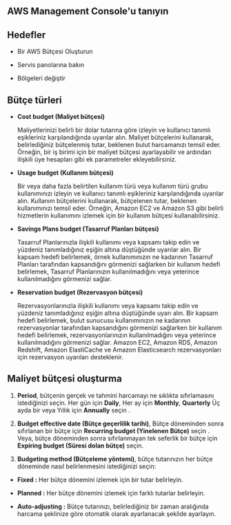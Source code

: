 AWS Management Console'u tanıyın
--

Hedefler
--

- Bir AWS Bütçesi Oluşturun

- Servis panolarına bakın

- Bölgeleri değiştir

Bütçe türleri
--

- **Cost budget (Maliyet bütçesi)**


  Maliyetlerinizi belirli bir dolar tutarına göre izleyin ve kullanıcı tanımlı eşikleriniz karşılandığında uyarılar alın. Maliyet bütçelerini kullanarak,         belirlediğiniz bütçelenmiş tutar, beklenen bulut harcamanızı temsil eder. Örneğin, bir iş birimi için bir maliyet bütçesi ayarlayabilir ve ardından ilişkili üye  hesapları gibi ek parametreler ekleyebilirsiniz.

- **Usage budget (Kullanım bütçesi)**

  Bir veya daha fazla belirtilen kullanım türü veya kullanım türü grubu kullanımınızı izleyin ve kullanıcı tanımlı eşikleriniz karşılandığında uyarılar alın. Kullanım bütçelerini kullanarak, bütçelenen tutar, beklenen kullanımınızı temsil eder. Örneğin, Amazon EC2 ve Amazon S3 gibi belirli hizmetlerin kullanımını izlemek için bir kullanım bütçesi kullanabilirsiniz.

- **Savings Plans budget (Tasarruf Planları bütçesi)**

  Tasarruf Planlarınızla ilişkili kullanımı veya kapsamı takip edin ve yüzdeniz tanımladığınız eşiğin altına düştüğünde uyarılar alın. Bir kapsam hedefi belirlemek, örnek kullanımınızın ne kadarının Tasarruf Planları tarafından kapsandığını görmenizi sağlarken bir kullanım hedefi belirlemek, Tasarruf Planlarınızın kullanılmadığını veya yeterince kullanılmadığını görmenizi sağlar.

- **Reservation budget (Rezervasyon bütçesi)**

  Rezervasyonlarınızla ilişkili kullanımı veya kapsamı takip edin ve yüzdeniz tanımladığınız eşiğin altına düştüğünde uyarı alın. Bir kapsam hedefi belirlemek, bulut sunucusu kullanımınızın ne kadarının rezervasyonlar tarafından kapsandığını görmenizi sağlarken bir kullanım hedefi belirlemek, rezervasyonlarınızın kullanılmadığını veya yeterince kullanılmadığını görmenizi sağlar. Amazon EC2, Amazon RDS, Amazon Redshift, Amazon ElastiCache ve Amazon Elasticsearch rezervasyonları için rezervasyon uyarıları desteklenir.

Maliyet bütçesi oluşturma
--

1. **Period**, bütçenin gerçek ve tahmini harcamayı ne sıklıkta sıfırlamasını istediğinizi seçin. Her gün için **Daily**, Her ay için **Monthly**, **Quarterly** Üç ayda bir veya Yıllık için **Annually** seçin .

2. **Budget effective date (Bütçe geçerlilik tarihi)**, Bütçe döneminden sonra sıfırlanan bir bütçe için **Recurring budget (Yinelenen Bütçe)** seçin . Veya, bütçe döneminden sonra sıfırlanmayan tek seferlik bir bütçe için **Expiring budget (Süresi dolan bütçe)** seçin.

3. **Budgeting method (Bütçeleme yöntemi)**, bütçe tutarınızın her bütçe döneminde nasıl belirlenmesini istediğinizi seçin:

-   **Fixed :** Her bütçe dönemini izlemek için bir tutar belirleyin.

-   **Planned :** Her bütçe dönemini izlemek için farklı tutarlar belirleyin.

-   **Auto-adjusting :** Bütçe tutarınızı, belirlediğiniz bir zaman aralığında harcama şeklinize göre otomatik olarak ayarlanacak şekilde ayarlayın.
